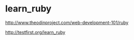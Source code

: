 # learn_ruby
http://www.theodinproject.com/web-development-101/ruby

http://testfirst.org/learn_ruby
